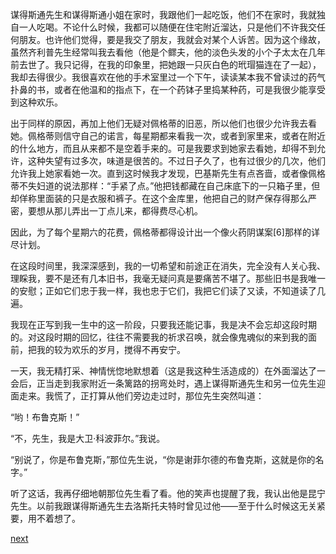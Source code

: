 
谋得斯通先生和谋得斯通小姐在家时，我跟他们一起吃饭，他们不在家时，我就独自一人吃喝。不论什么时候，我都可以随便在住宅附近溜达，只是他们不许我交任何朋友。也许他们觉得，要是我交了朋友，我就会对某个人诉苦。因为这个缘故，虽然齐利普先生经常叫我去看他（他是个鳏夫，他的淡色头发的小个子太太在几年前去世了。我只记得，在我的印象里，把她跟一只灰白色的玳瑁猫连在了一起），我却去得很少。我很喜欢在他的手术室里过一个下午，读读某本我不曾读过的药气扑鼻的书，或者在他温和的指点下，在一个药钵子里捣某种药，可是我很少能享受到这种欢乐。

出于同样的原因，再加上他们无疑对佩格蒂的旧恶，所以他们也很少允许我去看她。佩格蒂则信守自己的诺言，每星期都来看我一次，或者到家里来，或者在附近的什么地方，而且从来都不是空着手来的。可是我要求到她家去看她，却得不到允许，这种失望有过多次，味道是很苦的。不过日子久了，也有过很少的几次，他们允许我上她家看她一次。直到这时候我才发现，巴基斯先生有点吝啬，或者像佩格蒂不失妇道的说法那样：“手紧了点。”他把钱都藏在自己床底下的一只箱子里，但却佯称里面装的只是衣服和裤子。在这个金库里，他把自己的财产保存得那么严密，要想从那儿弄出一丁点儿来，都得费尽心机。

因此，为了每个星期六的花费，佩格蒂都得设计出一个像火药阴谋案[6]那样的详尽计划。

在这段时间里，我深深感到，我的一切希望和前途正在消失，完全没有人关心我、理睬我，要不是还有几本旧书，我毫无疑问真是要痛苦不堪了。那些旧书是我唯一的安慰；正如它们忠于我一样，我也忠于它们，我把它们读了又读，不知道读了几遍。

我现在正写到我一生中的这一阶段，只要我还能记事，我是决不会忘却这段时期的。对这段时期的回忆，往往不需要我的祈求召唤，就会像鬼魂似的来到我的面前，把我的较为欢乐的岁月，搅得不再安宁。

一天，我无精打采、神情恍惚地默想着（这是我这种生活造成的）在外面溜达了一会后，正当走到我家附近一条篱路的拐弯处时，遇上谋得斯通先生和另一位先生迎面走来。我慌了，正打算从他们旁边走过时，那位先生突然叫道：

“哟！布鲁克斯！”

“不，先生，我是大卫·科波菲尔。”我说。

“别说了，你是布鲁克斯，”那位先生说，“你是谢菲尔德的布鲁克斯，这就是你的名字。”

听了这话，我再仔细地朝那位先生看了看。他的笑声也提醒了我，我认出他是昆宁先生。以前我跟谋得斯通先生去洛斯托夫特时曾见过他——至于什么时候这无关紧要，用不着想了。

[next](page148.md)